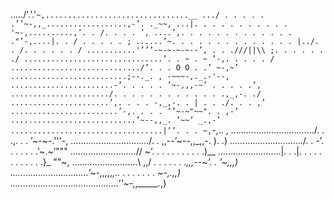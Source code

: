 ...../'.'.'`~,................................__
.../ . . . . . .’’~-,,_..................,-’. ._~~,
...|. . . . . . . . . . . '~-,..........,’. . /. . . . ’,
....’,. . . . . . . . . . . . . ."’-,....|. . / . . . . . ;
......’~. . . . . . . . . . . . . . |../. . /. . . . . . /
...........'’’’-~-~-~-~--’, . . .///||\\ ;. . . . . . ./
...............................’. . ~ . ~ ’-,. . . . . /
............................./’. . . O O . .’ ~-,~’
..........................;--._. , -~~~-,._.-'--,
.......................-’. . . . . ’~-,,,-~’ . . . . .’,
....................../. . . . . . . . . . . . .,_,-. ./
......................’,. . . . -,_,-. . | . . ./. . . ,’
........................’-,. . . . ’’~-~"~~". . ,-’
............................’~--,,_. ’~~’ _.,-’
..................................|’’. . . ~,`-,.. ,
................................./. . .,. . . ’~-~-.'''-,
.............................../. . ,,--’~--,,_,,-. ). .)
............................./. . -’. . . . . . .’~.~’"""
..........................// \~’. . . . . . . . . . .)__
.........................|. . .|. . . . . . . . . . . .}_ ""~,
..........................\ ,,/ . . . . . . ._,,,--~’. . ’~,,,)
...............................’~-,,,,,,.. . . . . . . . ~-,.,,)
...........................................''~-,,_____._,)
